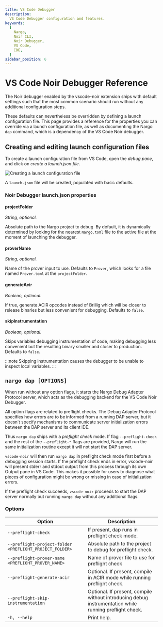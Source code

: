 ```yaml
---
title: VS Code Debugger
description:
  VS Code Debugger configuration and features.
keywords:
  [
    Nargo,
    Noir CLI,
    Noir Debugger,
    VS Code,
    IDE,
  ]
sidebar_position: 0
---
```


# VS Code Noir Debugger Reference

The Noir debugger enabled by the vscode-noir extension ships with default settings such that the most common scenario should run without any additional configuration steps.

These defaults can nevertheless be overridden by defining a launch configuration file. This page provides a reference for the properties you can override via a launch configuration file, as well as documenting the Nargo `dap` command, which is a dependency of the VS Code Noir debugger. 


## Creating and editing launch configuration files

To create a launch configuration file from VS Code, open the _debug pane_, and click on _create a launch.json file_. 

![Creating a launch configuration file](@site/static/img/debugger/ref1-create-launch.png)

A `launch.json` file will be created, populated with basic defaults. 

### Noir Debugger launch.json properties

#### projectFolder

_String, optional._

Absolute path to the Nargo project to debug. By default, it is dynamically determined by looking for the nearest `Nargo.toml` file to the active file at the moment of launching the debugger. 

#### proverName

_String, optional._

Name of the prover input to use. Defaults to `Prover`, which looks for a file named `Prover.toml` at the `projectFolder`.

#### generateAcir

_Boolean, optional._

If true, generate ACIR opcodes instead of Brillig which will be closer to release binaries but less convenient for debugging. Defaults to `false`.
                
#### skipInstrumentation

_Boolean, optional._

Skips variables debugging instrumentation of code, making debugging less convenient but the resulting binary smaller and closer to production. Defaults to `false`.

:::note
Skipping instrumentation causes the debugger to be unable to inspect local variables.
:::

## `nargo dap [OPTIONS]`

When run without any option flags, it starts the Nargo Debug Adapter Protocol server, which acts as the debugging backend for the VS Code Noir Debugger. 

All option flags are related to preflight checks. The Debug Adapter Protocol specifies how errors are to be informed from a running DAP server, but it doesn't specify mechanisms to communicate server initialization errors between the DAP server and its client IDE. 

Thus `nargo dap` ships with a _preflight check_ mode. If flag `--preflight-check` and the rest of the `--preflight-*` flags are provided, Nargo will run the same initialization routine except it will not start the DAP server.

`vscode-noir` will then run `nargo dap` in preflight check mode first before a debugging session starts. If the preflight check ends in error, vscode-noir will present stderr and stdout output from this process through its own Output pane in VS Code. This makes it possible for users to diagnose what pieces of configuration might be wrong or missing in case of initialization errors.

If the preflight check succeeds, `vscode-noir` proceeds to start the DAP server normally but running `nargo dap` without any additional flags.

### Options

| Option                                  | Description                                                                         |
| --------------------------------------------------------- | --------------------------------------------------------------------------------------------------------- |
| `--preflight-check`                     | If present, dap runs in preflight check mode.                               |
| `--preflight-project-folder <PREFLIGHT_PROJECT_FOLDER>`   | Absolute path to the project to debug for preflight check.                        |
| `--preflight-prover-name <PREFLIGHT_PROVER_NAME>`       | Name of prover file to use for preflight check                              |
| `--preflight-generate-acir`                 | Optional. If present, compile in ACIR mode while running preflight check.                                 |
| `--preflight-skip-instrumentation`            | Optional. If present, compile without introducing debug instrumentation while running preflight check.  |
| `-h, --help`                            | Print help.                                               |

